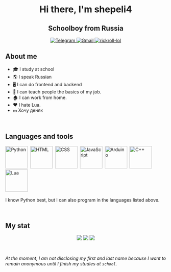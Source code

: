 <div id="main" align="center">
  <h1>Hi there, I'm shepeli4</h1>
  <h2>Schoolboy from Russia</h3>
  <a href="https://t.me/shepeli18">
    <img src="https://img.shields.io/badge/Telegram-blue?style=for-the-badge&logo=Telegram&logoColor=white" alt="Telegram"/>
  </a>
  <a href="mailto:mih.shperling@gmail.com">
    <img src="https://img.shields.io/badge/Gmail-blue?style=for-the-badge&logo=Gmail&logoColor=white" alt="Gmail"/>
  </a>
  <a href="https://www.youtube.com/watch?v=dQw4w9WgXcQ">
    <img src="https://img.shields.io/badge/YouTube-blue?style=for-the-badge&logo=YouTube&logoColor=white" alt="rickroll-lol"/>
  </a>
</div>

<h2>About me</h2>
<ul>
  <li>🎓 I study at school</li>
  <li>🌎 I speak Russian</li>
  <li>🖥️ I can do frontend and backend</li>
  <li>🎒 I can teach people the basics of my job.</li>
  <li>🏠 I can work from home.</li>
  <li>❤️ I hate Lua.</li>
  <li>💴 Хочу деняк</li>
</ul>
<p>⠀</p>

<div id="foot" align="left">
  <h2>Languages and tools</h2>
  <img src="https://cdn.jsdelivr.net/gh/devicons/devicon@latest/icons/python/python-original.svg" title="Python" width="70" height="70"/>&nbsp;
  <img src="https://cdn.jsdelivr.net/gh/devicons/devicon@latest/icons/html5/html5-original.svg" title="HTML" width="70" height="70"/>&nbsp;
  <img src="https://cdn.jsdelivr.net/gh/devicons/devicon@latest/icons/css3/css3-original.svg" title="CSS" width="70" height="70"/>&nbsp;
  <img src="https://cdn.jsdelivr.net/gh/devicons/devicon@latest/icons/javascript/javascript-original.svg" title="JavaScript" width="70" height="70"/>&nbsp;
  <img src="https://cdn.jsdelivr.net/gh/devicons/devicon@latest/icons/arduino/arduino-original.svg" title="Arduino" width="70" height="70"/>&nbsp;
  <img src="https://cdn.jsdelivr.net/gh/devicons/devicon@latest/icons/cplusplus/cplusplus-original.svg" title="C++" width="70" height="70"/>&nbsp;
  <img src="https://cdn.jsdelivr.net/gh/devicons/devicon@latest/icons/lua/lua-original.svg" title="Lua" width="70" height="70"/>&nbsp;
  
  I know Python best, but I can also program in the languages ​​listed above.
  <p>⠀</p>
</div>

<h2>My stat</h2>
<div id="toes" align="center">
  
  ![](http://github-profile-summary-cards.vercel.app/api/cards/profile-details?username=shepeli4&theme=github_dark)
  ![](http://github-profile-summary-cards.vercel.app/api/cards/stats?username=shepeli4&theme=github_dark)
  ![](http://github-profile-summary-cards.vercel.app/api/cards/productive-time?username=shepeli4&theme=github_dark&utcOffset=8)
</div>
<p>⠀</p>

*At the moment, I am not disclosing my first and last name because I want to remain anonymous until I finish my studies at `school`.*
